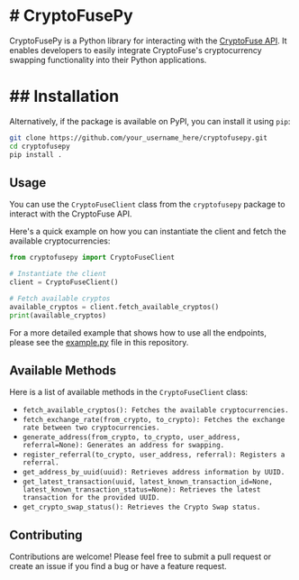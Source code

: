 # # CryptoFusePy

CryptoFusePy is a Python library for interacting with the [CryptoFuse API](https://www.cryptofuse.net/api_docs). It enables developers to easily integrate CryptoFuse's cryptocurrency swapping functionality into their Python applications.


# ## Installation

Alternatively, if the package is available on PyPI, you can install it using `pip`:


```sh
git clone https://github.com/your_username_here/cryptofusepy.git
cd cryptofusepy
pip install .
```
## Usage

You can use the `CryptoFuseClient` class from the `cryptofusepy` package to interact with the CryptoFuse API.

Here's a quick example on how you can instantiate the client and fetch the available cryptocurrencies:

```python
from cryptofusepy import CryptoFuseClient

# Instantiate the client
client = CryptoFuseClient()

# Fetch available cryptos
available_cryptos = client.fetch_available_cryptos()
print(available_cryptos)
```

For a more detailed example that shows how to use all the endpoints, please see the [example.py](example.py) file in this repository.

## Available Methods

Here is a list of available methods in the `CryptoFuseClient` class:

- `fetch_available_cryptos(): Fetches the available cryptocurrencies.`
- `fetch_exchange_rate(from_crypto, to_crypto): Fetches the exchange rate between two cryptocurrencies.`
- `generate_address(from_crypto, to_crypto, user_address, referral=None): Generates an address for swapping.`
- `register_referral(to_crypto, user_address, referral): Registers a referral.`
- `get_address_by_uuid(uuid): Retrieves address information by UUID.`
- `get_latest_transaction(uuid, latest_known_transaction_id=None, latest_known_transaction_status=None): Retrieves the latest transaction for the provided UUID.`
- `get_crypto_swap_status(): Retrieves the Crypto Swap status.`

## Contributing

Contributions are welcome! Please feel free to submit a pull request or create an issue if you find a bug or have a feature request.